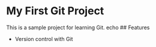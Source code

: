 # My First Git Project
This is a sample project for learning Git.
 echo ## Features
- Version control with Git
